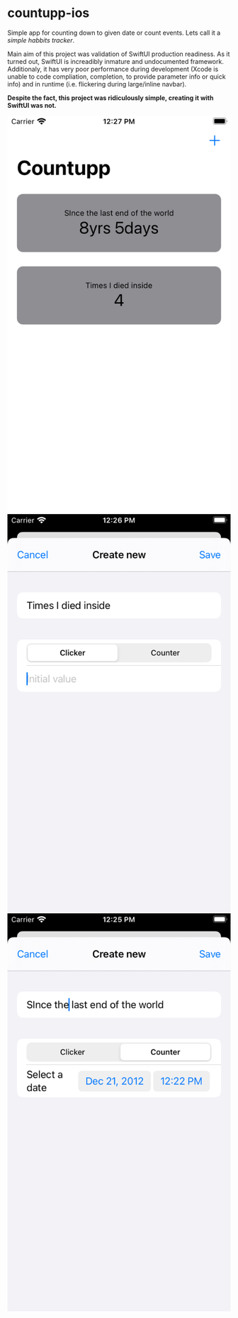 # countupp-ios

Simple app for counting down to given date or count events. Lets call it a _simple habbits tracker_.

Main aim of this project was validation of SwiftUI production readiness. As it turned out, SwiftUI is increadibly inmature and undocumented framework. Additionaly, it has very poor performance during development (Xcode is unable to code compliation, completion, to provide parameter info or quick info) and in runtime (i.e. flickering during large/inline navbar).

**Despite the fact, this project was ridiculously simple, creating it with SwiftUI was not.**

![Dashboard](https://raw.githubusercontent.com/antrov/countupp-ios/main/docs/dashboard.png)
![Clicker](https://raw.githubusercontent.com/antrov/countupp-ios/main/docs/new_clicker.png)
![Counter](https://raw.githubusercontent.com/antrov/countupp-ios/main/docs/new_counter.png)